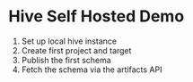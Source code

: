 # Hive Self Hosted Demo

1. Set up local hive instance
2. Create first project and target
3. Publish the first schema
4. Fetch the schema via the artifacts API
